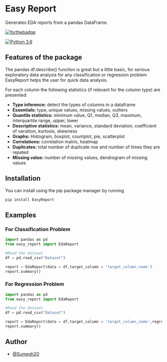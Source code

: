 
# Easy Report
Generates EDA reports from a pandas DataFrame.

[![forthebadge](https://forthebadge.com/images/badges/made-with-python.svg)](https://www.python.org)

[![Python 3.6](https://img.shields.io/badge/python-3.6-blue.svg)](https://www.python.org/downloads/release/python-360/)  

## Features of the package
The pandas df.describe() function is great but a little 
basic, for serious exploratory data analysis for any 
classification or regression problem EasyReport helps the 
user for quick data analysis.

For each column the following statistics (if relevant for 
the column type) are presented:

- **Type inference:** detect the types of columns in a dataframe
- **Essentials:** type, unique values, missing values, outliers
- **Quantile statistics:** minimum value, Q1, median, Q3, maximum, interquartile range, upper, lower
- **Descriptive statistics:** mean, variance, standard deviation, coefficient of variation, kurtosis, skewness
- **Graphs:** Histogram, boxplot, countplot, pie, scatterplot
- **Correlations:** correlation matrix, heatmap
- **Duplicates:** total number of duplicate row and number of times they are repated  
- **Missing value:** number of missing values, dendrogram of missing values




## Installation
You can install using the pip package manager by running
```bash
pip install EasyReport
```
    
## Examples
### For Classification Problem
```python
import pandas as pd
from easy_report import EdaReport

#Read the dataset
df = pd.read_csv("Dataset")

report = EdaReport(data = df,target_column = 'target_column_name')
report.summary()
```

### For Regression Problem
```python
import pandas as pd
from easy_report import EdaReport

#Read the dataset
df = pd.read_csv("Dataset")

report = EdaReport(data = df,target_column = 'target_column_name',regression = True)
report.summary()
```
## Author

- [@Sumegh20](https://www.linkedin.com/in/sumegh-sen/)

